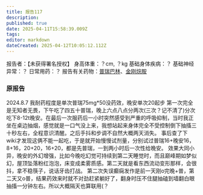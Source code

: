 ```yaml
---
title: 报告117
description: 
published: true
date: 2025-04-11T15:58:39.009Z
tags: 
editor: markdown
dateCreated: 2025-04-12T10:05:12.112Z
---
```


报告者：【未获得署名授权】
身高体重：？cm, ？kg
基础身体疾病：？
基础神经异常：？
日常用药：？
报告有关药物：[普瑞巴林](/PR80/)、[金刚烷胺](/ATD/)

### 原报告
2024.8.7
我耐药程度是单次普瑞75mg*50没药效，晚安单次20起步
第一次完全是无知者无畏，下午吃了四五十普瑞，晚上六点八点分两次(三次？记不清了)分次吃下8-12t晚安。在最后一次服药后一小时突然感受到严重的呼吸抑制，当时我正坐在桌边抽烟，感觉就是一口气没上来，我想站起来身体完全不受控制倒下抽搐三十秒左右，全程意识清醒。之后手抖和步调不自然大概两天消失。
事后查了下wiki才发现这俩不能一起吃，于是就开始慢慢试剂量，分别试过普瑞16+晚安16，8+16，20+20，16+20，都是先普瑞，一到两小时后一次性给晚安。
效果大同小异，晚安的外幻增强，比如今晚吃幻觉可持续到第二天睡觉时，而且巅峰期如梦似幻，屋顶坠落粉红泡泡，床变成柔雾质感。第二天就是看东西流动变形那样，会很抖，拿不稳筷子，说话牙齿打战。
第二次失误癫痫发作是前一天刚o完晚+普，第二天又o普，结果药效来时就不对劲赶紧躺好了，翻身时压不住腿抽磕到墙翻白眼抽搐一分钟左右。所以大概隔天也算联用(？